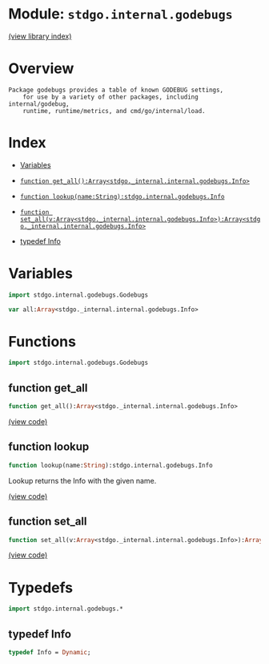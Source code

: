 # Module: `stdgo.internal.godebugs`

[(view library index)](../../stdgo.md)


# Overview


```
Package godebugs provides a table of known GODEBUG settings,
    for use by a variety of other packages, including internal/godebug,
    runtime, runtime/metrics, and cmd/go/internal/load.
```
# Index


- [Variables](<#variables>)

- [`function get_all():Array<stdgo._internal.internal.godebugs.Info>`](<#function-get_all>)

- [`function lookup(name:String):stdgo.internal.godebugs.Info`](<#function-lookup>)

- [`function set_all(v:Array<stdgo._internal.internal.godebugs.Info>):Array<stdgo._internal.internal.godebugs.Info>`](<#function-set_all>)

- [typedef Info](<#typedef-info>)

# Variables


```haxe
import stdgo.internal.godebugs.Godebugs
```


```haxe
var all:Array<stdgo._internal.internal.godebugs.Info>
```


# Functions


```haxe
import stdgo.internal.godebugs.Godebugs
```


## function get\_all


```haxe
function get_all():Array<stdgo._internal.internal.godebugs.Info>
```


[\(view code\)](<./Godebugs.hx#L9>)


## function lookup


```haxe
function lookup(name:String):stdgo.internal.godebugs.Info
```



Lookup returns the Info with the given name.  

[\(view code\)](<./Godebugs.hx#L15>)


## function set\_all


```haxe
function set_all(v:Array<stdgo._internal.internal.godebugs.Info>):Array<stdgo._internal.internal.godebugs.Info>
```


[\(view code\)](<./Godebugs.hx#L10>)


# Typedefs


```haxe
import stdgo.internal.godebugs.*
```


## typedef Info


```haxe
typedef Info = Dynamic;
```


